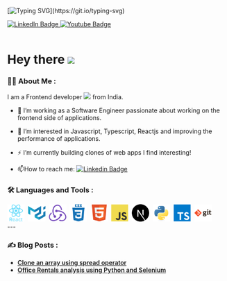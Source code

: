 
[![Typing SVG](https://readme-typing-svg.demolab.com?font=Fira+Code&size=80&pause=1000&color=000000&width=1500&height=300&lines=Hi!I+am+Elizabeth+Thomas.;A+Frontend+developer.;I+love+to+Build.)](https://git.io/typing-svg)

<div id="badges">
  <a href="https://www.linkedin.com/in/elizabeththomas07">
    <img src="https://img.shields.io/badge/LinkedIn-blue?style=for-the-badge&logo=linkedin&logoColor=white" alt="LinkedIn Badge"/>
  </a>
  <a href="https://medium.com/@elizabeththomas92">
    <img src="https://img.shields.io/badge/Medium-red?style=for-the-badge&logo=youtube&logoColor=white" alt="Youtube Badge"/>
  </a>
</div>
<img src="https://komarev.com/ghpvc/?username=elizabeththomas92&style=flat-square&color=blue" alt=""/>
<h1>
  Hey there
  <img src="https://media.giphy.com/media/hvRJCLFzcasrR4ia7z/giphy.gif" width="30px"/>
</h1>

### :woman_technologist: About Me :
I am a Frontend developer <img src="https://media.giphy.com/media/WUlplcMpOCEmTGBtBW/giphy.gif" width="30"> from India.
- :telescope: I’m working as a Software Engineer passionate about working on the frontend side of applications.

- :seedling: I’m interested in Javascript, Typescript, Reactjs and improving the performance of applications.

- :zap: I’m currently building clones of web apps I find interesting!

- :mailbox:How to reach me: [![Linkedin Badge](https://img.shields.io/badge/-Elizabeth-blue?style=flat&logo=Linkedin&logoColor=white)](https://www.linkedin.com/in/elizabeththomas07)

### :hammer_and_wrench: Languages and Tools :
<div>
  <img src="https://github.com/devicons/devicon/blob/master/icons/react/react-original-wordmark.svg" title="React" alt="React" width="40" height="40"/>&nbsp;
  <img src="https://github.com/devicons/devicon/blob/master/icons/materialui/materialui-original.svg" title="Material UI" alt="Material UI" width="40" height="40"/>&nbsp;
  <img src="https://github.com/devicons/devicon/blob/master/icons/redux/redux-original.svg" title="Redux" alt="Redux " width="40" height="40"/>&nbsp;
  <img src="https://github.com/devicons/devicon/blob/master/icons/css3/css3-plain-wordmark.svg"  title="CSS3" alt="CSS" width="40" height="40"/>&nbsp;
  <img src="https://github.com/devicons/devicon/blob/master/icons/html5/html5-original.svg" title="HTML5" alt="HTML" width="40" height="40"/>&nbsp;
  <img src="https://github.com/devicons/devicon/blob/master/icons/javascript/javascript-original.svg" title="JavaScript" alt="JavaScript" width="40" height="40"/>&nbsp;
  <img src="https://github.com/devicons/devicon/blob/master/icons/nextjs/nextjs-original.svg" title="NextJS" alt="NextJS" width="40" height="40"/>&nbsp;
   <img src="https://github.com/devicons/devicon/blob/master/icons/python/python-original.svg" title="Python" alt="Python" width="40" height="40"/>&nbsp;
   <img src="https://github.com/devicons/devicon/blob/master/icons/typescript/typescript-original.svg" title="Typescript" alt="JavaScript" width="40" height="40"/>&nbsp;
  <img src="https://github.com/devicons/devicon/blob/master/icons/git/git-original-wordmark.svg" title="Git" alt="Git" width="40" height="40"/>
</div>
---

### :writing_hand: Blog Posts :
<ul style="list-style-type:disc;">
 <li style="font-weight:600;"><a href="https://medium.com/@elizabeththomas92/clone-an-array-using-spread-operator-b8ea1cc5c004">Clone an array using spread operator</a></li>
  <li style="font-weight:600;"><a href="https://medium.com/@elizabeththomas92/office-rentals-analysis-in-kochi-779d381b0be6">Office Rentals analysis using Python and Selenium</a></li>
</ul>  
<!---
elizabeththomas92/elizabeththomas92 is a ✨ special ✨ repository because its `README.md` (this file) appears on your GitHub profile.
You can click the Preview link to take a look at your changes.
--->
